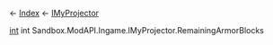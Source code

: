 ← [Index](Api-Index) ← [IMyProjector](Sandbox.ModAPI.Ingame.IMyProjector)

[int](System.Int32) int Sandbox.ModAPI.Ingame.IMyProjector.RemainingArmorBlocks